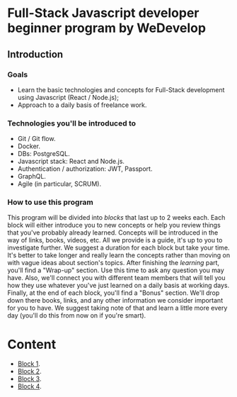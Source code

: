 # Full-Stack Javascript developer beginner program by WeDevelop

## Introduction

### Goals
- Learn the basic technologies and concepts for Full-Stack development using Javascript (React / Node.js);
- Approach to a daily basis of freelance work.

### Technologies you'll be introduced to

- Git / Git flow.
- Docker.
- DBs: PostgreSQL.
- Javascript stack: React and Node.js.
- Authentication / authorization: JWT, Passport.
- GraphQL.
- Agile (in particular, SCRUM).

### How to use this program
This program will be divided into _blocks_ that last up to 2 weeks each. Each block will either introduce you to new concepts
or help you review things that you've probably already learned. Concepts will be introduced in the way of links, books, videos, etc.
All we provide is a guide, it's up to you to investigate further. We suggest a duration for each block but take your time.
It's better to take longer and really learn the concepts rather than moving on with vague ideas about section's topics.
After finishing the _learning_ part, you'll find a "Wrap-up" section. Use this time to ask any question you may have. Also,
we'll connect you with different team members that will tell you how they use whatever you've just learned on a daily basis at working days. Finally, at the end of each block, you'll find a "Bonus" section. We'll drop down there books, links, and any other
information we consider important for you to have. We suggest taking note of that and learn a little more every day (you'll
do this from now on if you're smart).

# Content
- [Block 1](content/block-1/index.md).
- [Block 2](content/block-2/index.md).
- [Block 3](content/block-3/index.md).
- [Block 4](content/block-4/index.md).
